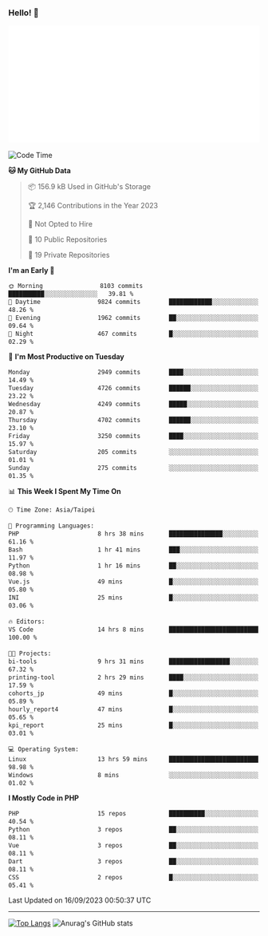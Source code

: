 ### Hello! 👋

![Metrics](/metrics.classic.svg)

<!--START_SECTION:waka-->
![Code Time](http://img.shields.io/badge/Code%20Time-615%20hrs%2011%20mins-blue)

**🐱 My GitHub Data** 

> 📦 156.9 kB Used in GitHub's Storage 
 > 
> 🏆 2,146 Contributions in the Year 2023
 > 
> 🚫 Not Opted to Hire
 > 
> 📜 10 Public Repositories 
 > 
> 🔑 19 Private Repositories 
 > 
**I'm an Early 🐤** 

```text
🌞 Morning                8103 commits        ██████████░░░░░░░░░░░░░░░   39.81 % 
🌆 Daytime                9824 commits        ████████████░░░░░░░░░░░░░   48.26 % 
🌃 Evening                1962 commits        ██░░░░░░░░░░░░░░░░░░░░░░░   09.64 % 
🌙 Night                  467 commits         █░░░░░░░░░░░░░░░░░░░░░░░░   02.29 % 
```
📅 **I'm Most Productive on Tuesday** 

```text
Monday                   2949 commits        ████░░░░░░░░░░░░░░░░░░░░░   14.49 % 
Tuesday                  4726 commits        ██████░░░░░░░░░░░░░░░░░░░   23.22 % 
Wednesday                4249 commits        █████░░░░░░░░░░░░░░░░░░░░   20.87 % 
Thursday                 4702 commits        ██████░░░░░░░░░░░░░░░░░░░   23.10 % 
Friday                   3250 commits        ████░░░░░░░░░░░░░░░░░░░░░   15.97 % 
Saturday                 205 commits         ░░░░░░░░░░░░░░░░░░░░░░░░░   01.01 % 
Sunday                   275 commits         ░░░░░░░░░░░░░░░░░░░░░░░░░   01.35 % 
```


📊 **This Week I Spent My Time On** 

```text
🕑︎ Time Zone: Asia/Taipei

💬 Programming Languages: 
PHP                      8 hrs 38 mins       ███████████████░░░░░░░░░░   61.16 % 
Bash                     1 hr 41 mins        ███░░░░░░░░░░░░░░░░░░░░░░   11.97 % 
Python                   1 hr 16 mins        ██░░░░░░░░░░░░░░░░░░░░░░░   08.98 % 
Vue.js                   49 mins             █░░░░░░░░░░░░░░░░░░░░░░░░   05.80 % 
INI                      25 mins             █░░░░░░░░░░░░░░░░░░░░░░░░   03.06 % 

🔥 Editors: 
VS Code                  14 hrs 8 mins       █████████████████████████   100.00 % 

🐱‍💻 Projects: 
bi-tools                 9 hrs 31 mins       █████████████████░░░░░░░░   67.32 % 
printing-tool            2 hrs 29 mins       ████░░░░░░░░░░░░░░░░░░░░░   17.59 % 
cohorts_jp               49 mins             █░░░░░░░░░░░░░░░░░░░░░░░░   05.89 % 
hourly_report4           47 mins             █░░░░░░░░░░░░░░░░░░░░░░░░   05.65 % 
kpi_report               25 mins             █░░░░░░░░░░░░░░░░░░░░░░░░   03.01 % 

💻 Operating System: 
Linux                    13 hrs 59 mins      █████████████████████████   98.98 % 
Windows                  8 mins              ░░░░░░░░░░░░░░░░░░░░░░░░░   01.02 % 
```

**I Mostly Code in PHP** 

```text
PHP                      15 repos            ██████████░░░░░░░░░░░░░░░   40.54 % 
Python                   3 repos             ██░░░░░░░░░░░░░░░░░░░░░░░   08.11 % 
Vue                      3 repos             ██░░░░░░░░░░░░░░░░░░░░░░░   08.11 % 
Dart                     3 repos             ██░░░░░░░░░░░░░░░░░░░░░░░   08.11 % 
CSS                      2 repos             █░░░░░░░░░░░░░░░░░░░░░░░░   05.41 % 
```




 Last Updated on 16/09/2023 00:50:37 UTC
<!--END_SECTION:waka-->

<hr>

<span style="display:inline-block">[![Top Langs](https://github-readme-stats.vercel.app/api/top-langs/?username=maureendadap&layout=compact&theme=transparent)](https://github.com/anuraghazra/github-readme-stats)</span>
<span style="display:inline-block">![Anurag's GitHub stats](https://github-readme-stats.vercel.app/api?username=maureendadap&show_icons=true&theme=transparent&count_private=true)</span>

<!--
**MaureenDadap/maureendadap** is a ✨ _special_ ✨ repository because its `README.md` (this file) appears on your GitHub profile.

Here are some ideas to get you started:

- 🔭 I’m currently working on ...
- 🌱 I’m currently learning ...
- 👯 I’m looking to collaborate on ...
- 🤔 I’m looking for help with ...
- 💬 Ask me about ...
- 📫 How to reach me: ...
- 😄 Pronouns: ...
- ⚡ Fun fact: ...
-->
